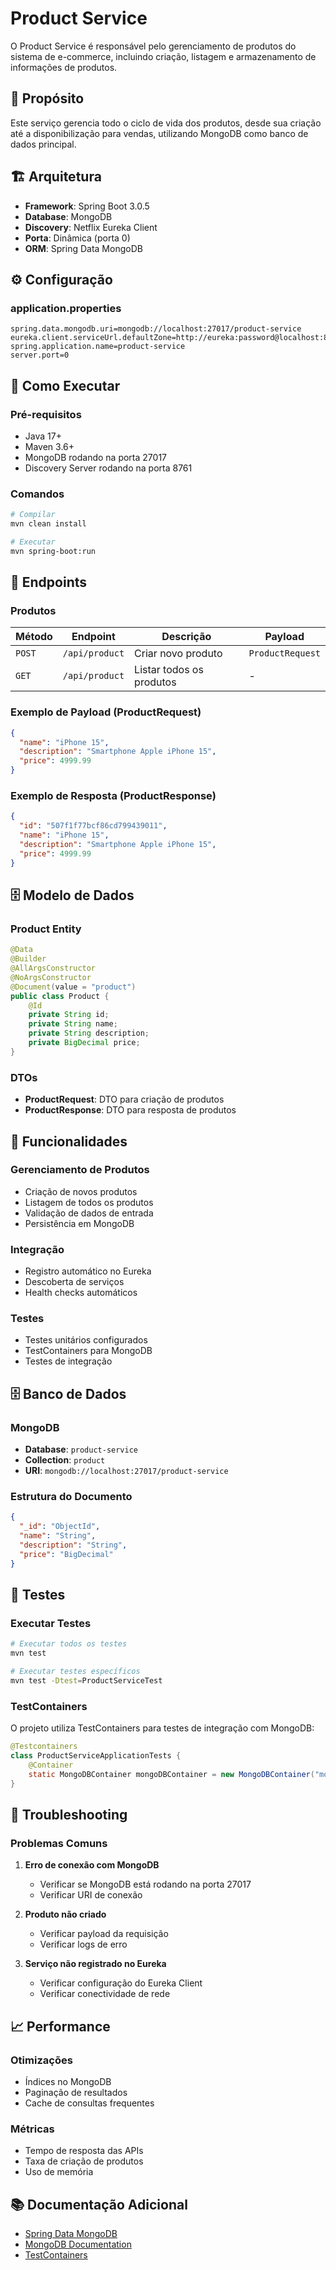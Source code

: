# Product Service

O Product Service é responsável pelo gerenciamento de produtos do sistema de e-commerce, incluindo criação, listagem e armazenamento de informações de produtos.

## 🎯 Propósito

Este serviço gerencia todo o ciclo de vida dos produtos, desde sua criação até a disponibilização para vendas, utilizando MongoDB como banco de dados principal.

## 🏗️ Arquitetura

- **Framework**: Spring Boot 3.0.5
- **Database**: MongoDB
- **Discovery**: Netflix Eureka Client
- **Porta**: Dinâmica (porta 0)
- **ORM**: Spring Data MongoDB



## ⚙️ Configuração

### application.properties
```properties
spring.data.mongodb.uri=mongodb://localhost:27017/product-service
eureka.client.serviceUrl.defaultZone=http://eureka:password@localhost:8761/eureka
spring.application.name=product-service
server.port=0
```

## 🚀 Como Executar

### Pré-requisitos
- Java 17+
- Maven 3.6+
- MongoDB rodando na porta 27017
- Discovery Server rodando na porta 8761

### Comandos
```bash
# Compilar
mvn clean install

# Executar
mvn spring-boot:run
```

## 📡 Endpoints

### Produtos
| Método | Endpoint | Descrição | Payload |
|--------|----------|-----------|---------|
| `POST` | `/api/product` | Criar novo produto | `ProductRequest` |
| `GET` | `/api/product` | Listar todos os produtos | - |

### Exemplo de Payload (ProductRequest)
```json
{
  "name": "iPhone 15",
  "description": "Smartphone Apple iPhone 15",
  "price": 4999.99
}
```

### Exemplo de Resposta (ProductResponse)
```json
{
  "id": "507f1f77bcf86cd799439011",
  "name": "iPhone 15",
  "description": "Smartphone Apple iPhone 15",
  "price": 4999.99
}
```

## 🗄️ Modelo de Dados

### Product Entity
```java
@Data
@Builder
@AllArgsConstructor
@NoArgsConstructor
@Document(value = "product")
public class Product {
    @Id
    private String id;
    private String name;
    private String description;
    private BigDecimal price;
}
```

### DTOs
- **ProductRequest**: DTO para criação de produtos
- **ProductResponse**: DTO para resposta de produtos

## 🔧 Funcionalidades

### Gerenciamento de Produtos
- Criação de novos produtos
- Listagem de todos os produtos
- Validação de dados de entrada
- Persistência em MongoDB

### Integração
- Registro automático no Eureka
- Descoberta de serviços
- Health checks automáticos

### Testes
- Testes unitários configurados
- TestContainers para MongoDB
- Testes de integração

## 🗄️ Banco de Dados

### MongoDB
- **Database**: `product-service`
- **Collection**: `product`
- **URI**: `mongodb://localhost:27017/product-service`

### Estrutura do Documento
```json
{
  "_id": "ObjectId",
  "name": "String",
  "description": "String",
  "price": "BigDecimal"
}
```

## 🧪 Testes

### Executar Testes
```bash
# Executar todos os testes
mvn test

# Executar testes específicos
mvn test -Dtest=ProductServiceTest
```

### TestContainers
O projeto utiliza TestContainers para testes de integração com MongoDB:

```java
@Testcontainers
class ProductServiceApplicationTests {
    @Container
    static MongoDBContainer mongoDBContainer = new MongoDBContainer("mongo:4.4.2");
}
```



## 🔧 Troubleshooting

### Problemas Comuns

1. **Erro de conexão com MongoDB**
   - Verificar se MongoDB está rodando na porta 27017
   - Verificar URI de conexão

2. **Produto não criado**
   - Verificar payload da requisição
   - Verificar logs de erro

3. **Serviço não registrado no Eureka**
   - Verificar configuração do Eureka Client
   - Verificar conectividade de rede

## 📈 Performance

### Otimizações
- Índices no MongoDB
- Paginação de resultados
- Cache de consultas frequentes

### Métricas
- Tempo de resposta das APIs
- Taxa de criação de produtos
- Uso de memória



## 📚 Documentação Adicional

- [Spring Data MongoDB](https://spring.io/projects/spring-data-mongodb)
- [MongoDB Documentation](https://docs.mongodb.com/)
- [TestContainers](https://www.testcontainers.org/) 